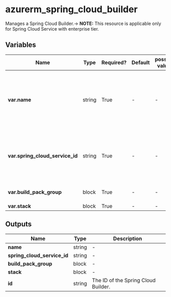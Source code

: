 # azurerm_spring_cloud_builder

Manages a Spring Cloud Builder.-> **NOTE:** This resource is applicable only for Spring Cloud Service with enterprise tier.

## Variables

| Name | Type | Required? | Default  | possible values | Description |
| ---- | ---- | --------- | -------- | ----------- | ----------- |
| **var.name** | string | True | -  |  -  | The name which should be used for this Spring Cloud Builder. Changing this forces a new Spring Cloud Builder to be created. | 
| **var.spring_cloud_service_id** | string | True | -  |  -  | The ID of the Spring Cloud Service. Changing this forces a new Spring Cloud Builder to be created. | 
| **var.build_pack_group** | block | True | -  |  -  | One or more `build_pack_group` blocks. | 
| **var.stack** | block | True | -  |  -  | A `stack` block. | 



## Outputs

| Name | Type | Description |
| ---- | ---- | --------- | 
| **name** | string  | - | 
| **spring_cloud_service_id** | string  | - | 
| **build_pack_group** | block  | - | 
| **stack** | block  | - | 
| **id** | string  | The ID of the Spring Cloud Builder. | 
